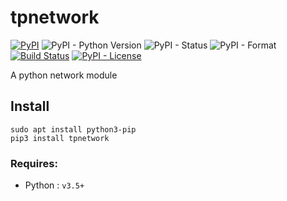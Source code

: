# tpnetwork

[![PyPI](https://img.shields.io/pypi/v/tpnetwork?logo=pypi&logoColor=white)](https://pypi.org/project/tpnetwork)
![PyPI - Python Version](https://img.shields.io/pypi/pyversions/tpnetwork?logo=python&logoColor=white)
![PyPI - Status](https://img.shields.io/pypi/status/tpnetwork)
![PyPI - Format](https://img.shields.io/pypi/format/tpnetwork)
[![Build Status](https://dev.azure.com/thomaspajon/tpnetwork/_apis/build/status/tomarrok.tpnetwork?branchName=main)](https://dev.azure.com/thomaspajon/tpnetwork/_build/latest?definitionId=2&branchName=main)
[![PyPI - License](https://img.shields.io/pypi/l/tpnetwork)](https://github.com/tomarrok/tpnetwork/blob/main/LICENSE)

A python network module

## Install
```
sudo apt install python3-pip
pip3 install tpnetwork
```

### Requires:
- Python : `v3.5+`
